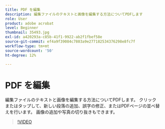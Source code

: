 ```yaml
---
title: PDF を編集
description: 編集ファイルのテキストと画像を編集する方法についてPDFします
role: User
product: adobe acrobat
level: Beginner
thumbnail: 35493.jpg
exl-id: a420293a-c85b-41f1-9922-ab2f1fbef58e
source-git-commit: ef4a9f39084c7803a9e277182534376298e8fc7f
workflow-type: tm+mt
source-wordcount: '50'
ht-degree: 12%

---
```


# PDF を編集

編集ファイルのテキストと画像を編集する方法についてPDFします。 クリックまたはタップして、新しい段落の追加、誤字の修正、またはPDFページの並べ替えを行います。 画像の追加や写真の切り抜きもできます。

>[!VIDEO](https://video.tv.adobe.com/v/35493?hidetitle=true)
